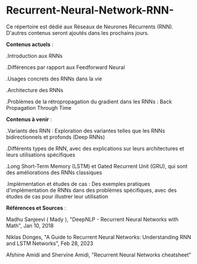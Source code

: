 # Recurrent-Neural-Network-RNN-
Ce répertoire est dédié aux Réseaux de Neurones Récurrents (RNN). D'autres contenus seront ajoutés dans les prochains jours.

**Contenus actuels** :

.Introduction aux RNNs

.Différences par rapport aux Feedforward Neural 

.Usages concrets des RNNs dans la vie

.Architecture des RNNs

.Problèmes de la rétropropagation du gradient dans les RNNs : Back Propagation Through Time

**Contenus à venir** :

.Variants des RNN : Exploration des variantes telles que les RNNs bidirectionnels et profonds (Deep RNNs)

.Différents types de RNN, avec des explications sur leurs architectures et leurs utilisations spécifiques

.Long Short-Term Memory (LSTM) et Gated Recurrent Unit (GRU), qui sont des améliorations des RNNs classiques

.Implémentation et études de cas : Des exemples pratiques d'implémentation de RNNs dans des problèmes spécifiques, avec des études de cas pour illustrer leur utilisation


**Références et Sources** :

Madhu Sanjeevi ( Mady ), "DeepNLP - Recurrent Neural Networks with Math", Jan 10, 2018

Niklas Donges, "A Guide to Recurrent Neural Networks: Understanding RNN and LSTM Networks", Feb 28, 2023

Afshine Amidi and Shervine Amidi, "Recurrent Neural Networks cheatsheet"

